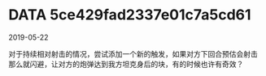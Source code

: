 DATA 5ce429fad2337e01c7a5cd61
==============================

2019-05-22

对于持续相对射击的情况，尝试添加一个新的触发，如果对方下回合预估会射击
那么就闪避，让对方的炮弹达到我方坦克身后的块，有的时候也许有奇效？